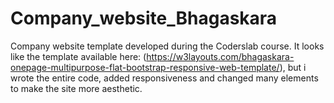 # Company_website_Bhagaskara
Company website template developed during the Coderslab course. 
It looks like the template available here: (https://w3layouts.com/bhagaskara-onepage-multipurpose-flat-bootstrap-responsive-web-template/), but i wrote the entire code, added responsiveness and changed many elements to make the site more aesthetic.
